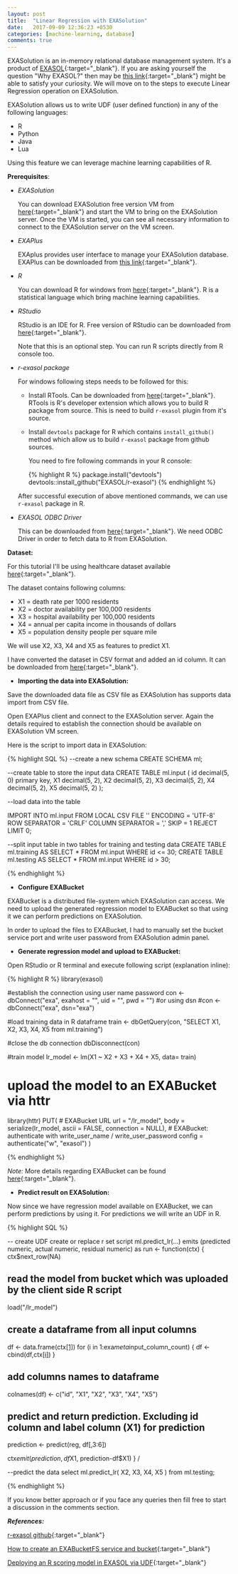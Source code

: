 ```yaml
---
layout: post
title:  "Linear Regression with EXASolution"
date:   2017-09-09 12:36:23 +0530
categories: [machine-learning, database]
comments: true
---
```


EXASolution is an in-memory relational database management system. It's a
product of [EXASOL](http://www.exasol.com/){:target="_blank"}. If you are asking yourself the question "Why EXASOL?" then may be [this link](http://www.exasol.com/site/assets/files/1883/5_top_reasons.pdf){:target="_blank"}
might be able to satisfy your curiosity. We will move on to the steps to execute
 Linear Regression operation on EXASolution.

EXASolution allows us to write UDF (user defined function) in any of the
following languages:

- R
- Python
- Java
- Lua

Using this feature we can leverage machine learning capabilities of R.

**Prerequisites**:

- _EXASolution_

  You can download EXASolution free version VM from [here](https://www.exasol.com/portal/display/DOWNLOAD/Free+Trial){:target="_blank"} and start the VM to bring on the EXASolution server. Once the VM is started, you can
  see all necessary information to connect to the EXASolution server on the VM
  screen.

- _EXAPlus_

  EXAplus provides user interface to manage your EXASolution database.
  EXAPlus can be downloaded from [this link](https://www.exasol.com/portal/display/DOWNLOAD/6.0){:target="_blank"}.

- _R_

  You can download R for windows from [here](https://cran.r-project.org/){:target="_blank"}.
  R is a statistical language which bring machine learning capabilities.
- _RStudio_

  RStudio is an IDE for R. Free version of RStudio can be downloaded from [here](https://www.rstudio.com/products/rstudio/download/){:target="_blank"}.

  Note that this is an optional step. You can run R scripts directly from R
  console too.

- _r-exasol package_

  For windows following steps needs to be followed for this:

  - Install RTools. Can be downloaded from [here](http://mirror.fcaglp.unlp.edu.ar/CRAN/bin/windows/Rtools/){:target="_blank"}.
    RTools is R's developer extension which allows you to build R package from
    source. This is need to build `r-exasol` plugin from it's source.

  - Install `devtools` package for R which contains `install_github()` method
    which allow us to build `r-exasol` package from github sources.

    You need to fire following commands in your R console:

    {% highlight R %}
    package.install("devtools")
    devtools::install_github("EXASOL/r-exasol")
    {% endhighlight %}


  After successful execution of above mentioned commands, we can use `r-exasol`
  package in R.   

- _EXASOL ODBC Driver_

  This can be downloaded from [here](https://www.exasol.com/portal/display/DOWNLOAD/6.0){:target="_blank"}. We need ODBC Driver
  in order to fetch data to R from EXASolution.

**Dataset:**

For this tutorial I'll be using healthcare dataset available [here](http://college.cengage.com/mathematics/brase/understandable_statistics/7e/students/datasets/mlr/frames/frame.html){:target="_blank"}.

The dataset contains following columns:

- X1 = death rate per 1000 residents
- X2 = doctor availability per 100,000 residents
- X3 = hospital availability per 100,000 residents
- X4 = annual per capita income in thousands of dollars
- X5 = population density people per square mile

We will use X2, X3, X4 and X5 as features to predict X1.

I have converted the dataset in CSV format and added an id column. It can be
downloaded from [here](https://drive.google.com/file/d/0B2AwCXFgWWjNWVNkTDY5UmtuVTg/view?usp=sharing){:target="_blank"}.

- **Importing the data into EXASolution:**

Save the downloaded data file as CSV file as EXASolution has supports data import
from CSV file.

Open EXAPlus client and connect to the EXASolution server. Again the details
required to establish the connection should be available on EXASolution VM screen.

Here is the script to import data in EXASolution:

{% highlight SQL %}
--create a new schema
CREATE SCHEMA ml;

--create table to store the input data
CREATE TABLE ml.input (
                          id decimal(5, 0) primary key,
                          X1 decimal(5, 2),
                          X2 decimal(5, 2),
                          X3 decimal(5, 2),
                          X4 decimal(5, 2),
                          X5 decimal(5, 2)
                      );

--load data into the table

IMPORT INTO ml.input FROM LOCAL CSV
  FILE '<local path of input file>'
  ENCODING = 'UTF-8'
  ROW SEPARATOR = 'CRLF'
  COLUMN SEPARATOR = ','
  SKIP = 1
  REJECT LIMIT 0;

--split input table in two tables for training and testing data
CREATE TABLE ml.training AS SELECT * FROM ml.input WHERE id <= 30;
CREATE TABLE ml.testing AS SELECT * FROM ml.input WHERE id > 30;

{% endhighlight %}

- **Configure EXABucket**

EXABucket is a distributed file-system which EXASolution can access. We need to
upload the generated regression model to EXABucket so that using it we can
perform predictions on EXASolution.

In order to upload the files to EXABucket, I had to manually set the bucket
service port and write user password from EXASolution admin panel.


- **Generate regression model and upload to EXABucket:**

Open RStudio or R terminal and execute following script (explanation inline):

{% highlight R %}
library(exasol)

#establish the connection using user name password
con <- dbConnect("exa", exahost = "<exasol url with port>", uid = "<user-name>", pwd = "<password>")
#or using dsn
#con <- dbConnect("exa", dsn="exa")

#load training data in R dataframe
train <- dbGetQuery(con, "SELECT X1, X2, X3, X4, X5 from ml.training")

#close the db connection
dbDisconnect(con)

#train model
lr_model <- lm(X1 ~ X2 + X3 + X4 + X5, data= train)

# upload the model to an EXABucket via httr
library(httr)
PUT(
	# EXABucket URL
	url = "<exabucket url>/lr_model",
	body = serialize(lr_model, ascii = FALSE, connection = NULL),
	# EXABucket: authenticate with write_user_name / write_user_password
	config = authenticate("w", "exasol")
)

{% endhighlight %}

*Note:* More details regarding EXABucket can be found [here](https://www.exasol.com/support/browse/SOL-503){:target="_blank"}.

- **Predict result on EXASolution:**

Now since we have regression model available on EXABucket, we can perform predictions by using it. For predictions we will write an UDF in R.

{% highlight SQL %}

-- create UDF
create or replace r set script ml.predict_lr(...) emits (predicted numeric, actual numeric, residual numeric) as
run <- function(ctx) {
  ctx$next_row(NA)

  ## read the model from bucket which was uploaded by the client side R script
  load("<exabucket root>/lr_model")

  ## create a dataframe from all input columns
  df <- data.frame(ctx[[1]]())
  for (i in 1:exa$meta$input_column_count) {
    df <- cbind(df,ctx[[i]]())
  }

  ## add columns names to dataframe
  colnames(df) <- c("id", "X1", "X2", "X3", "X4", "X5")

  ## predict and return prediction. Excluding id column and label column (X1) for prediction
  prediction <- predict(reg, df[,3:6])

  ctx$emit(prediction, df$X1, prediction-df$X1)
}
/

--predict the data
select ml.predict_lr(
  X2,
  X3,
  X4,
  X5
) from ml.testing;

{% endhighlight %}

If you know better approach or if you face any queries then fill free to start
a discussion in the comments section.

_**References:**_

[r-exasol github](https://github.com/EXASOL/r-exasol){:target="_blank"}

[How to create an EXABucketFS service and bucket](https://www.exasol.com/support/browse/SOL-503){:target="_blank"}

[Deploying an R scoring model in EXASOL via UDF](https://www.exasol.com/support/browse/SOL-542){:target="_blank"}

